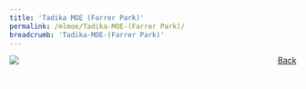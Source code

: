 ```yaml
---
title: 'Tadika MOE (Farrer Park)'
permalink: /mlmoe/Tadika-MOE-(Farrer Park)/
breadcrumb: 'Tadika-MOE-(Farrer Park)'
---
```

<a href="/gallery/pameran-bahasa-melayu-malay-language-exhibitions-c/preschool/" style="float:right;">Back</a>
 <img src="/images/MKFARRERPARK-ML.jpg"> <br/>

<div class="btntop"><a href="#top" style="text-decoration:none;"><span style="color:white"><b>Top</b></span></a></div>
